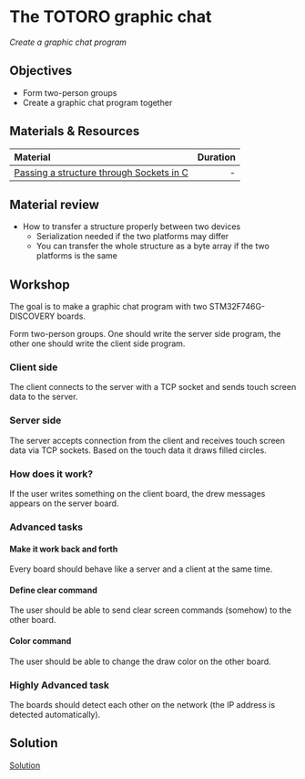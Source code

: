 # The TOTORO graphic chat
*Create a graphic chat program*

## Objectives
- Form two-person groups
- Create a graphic chat program together

## Materials & Resources

| Material | Duration |
|:---------|---------:|
|[Passing a structure through Sockets in C](https://stackoverflow.com/questions/1577161/passing-a-structure-through-sockets-in-c)| - |

## Material review
- How to transfer a structure properly between two devices
  - Serialization needed if the two platforms may differ
  - You can transfer the whole structure as a byte array if the two platforms is the same

## Workshop
The goal is to make a graphic chat program with two STM32F746G-DISCOVERY boards.

Form two-person groups. One should write the server side program, the other
one should write the client side program.

### Client side
The client connects to the server with a TCP socket and sends touch screen
data to the server.

### Server side
The server accepts connection from the client and receives touch screen data
via TCP sockets. Based on the touch data it draws filled circles.

### How does it work?
If the user writes something on the client board, the drew messages appears on the server
board.

### Advanced tasks
#### Make it work back and forth
Every board should behave like a server and a client at the same time.

#### Define clear command
The user should be able to send clear screen commands (somehow) to the other board.

#### Color command
The user should be able to change the draw color on the other board.

### Highly Advanced task
The boards should detect each other on the network (the IP address is
detected automatically).

## Solution
[Solution](#)
